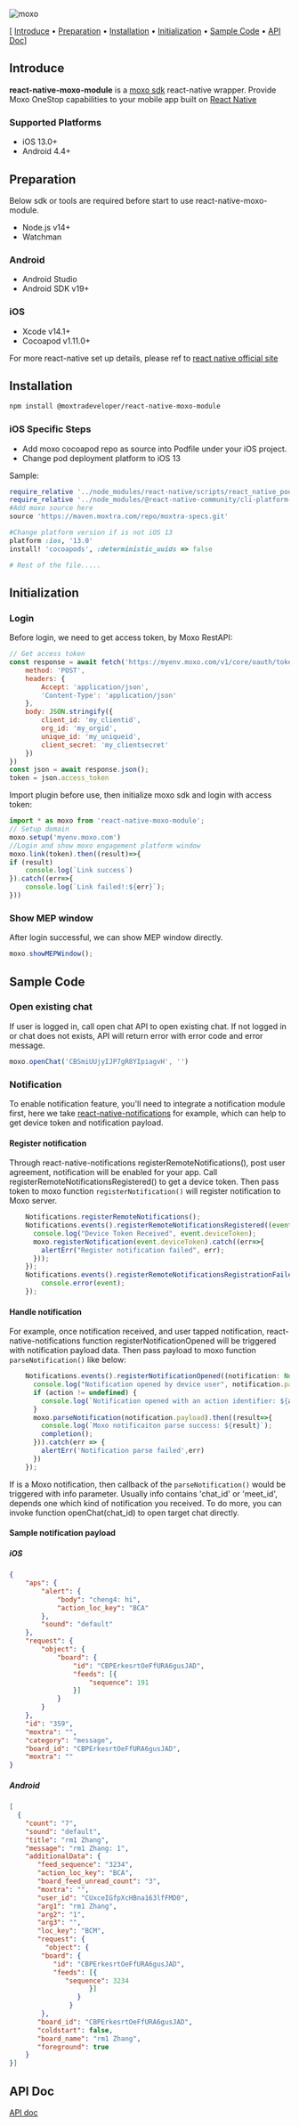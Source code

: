 ![moxo](https://assets-global.website-files.com/612ecbcc615e87b0b9b38524/62037243f5ede375a8705a34_Moxo-Website-Button.svg)

[ [Introduce](#introduce) &bull; [Preparation](#preparation) &bull; [Installation](#installation) &bull; [Initialization](#initialization) &bull; [Sample Code](#sample-code) &bull; [API Doc](#api-doc)]

## Introduce

**react-native-moxo-module** is a [moxo sdk](https://www.moxo.com/platform/sdks) react-native wrapper. Provide Moxo OneStop capabilities to your mobile app built on [React Native](https://reactnative.dev/)

### Supported Platforms

* iOS 13.0+
* Android 4.4+

## Preparation

Below sdk or tools are required before start to use react-native-moxo-module.

* Node.js v14+
* Watchman

### Android

* Android Studio
* Android SDK v19+

### iOS

* Xcode v14.1+
* Cocoapod v1.11.0+

For more react-native set up details, please ref to [react native official site](https://reactnative.dev/docs/environment-setup)

## Installation

```sh
npm install @moxtradeveloper/react-native-moxo-module
```

### iOS Specific Steps

* Add moxo cocoapod repo as source into Podfile under your iOS project.
* Change pod deployment platform to iOS 13

Sample:

```ruby
require_relative '../node_modules/react-native/scripts/react_native_pods'
require_relative '../node_modules/@react-native-community/cli-platform-ios/native_modules'
#Add moxo source here
source 'https://maven.moxtra.com/repo/moxtra-specs.git'

#Change platform version if is not iOS 13
platform :ios, '13.0'
install! 'cocoapods', :deterministic_uuids => false

# Rest of the file.....
```

## Initialization

### Login

Before login, we need to get access token, by Moxo RestAPI:

```js
// Get access token
const response = await fetch('https://myenv.moxo.com/v1/core/oauth/token', {
    method: 'POST',
    headers: {
        Accept: 'application/json',
        'Content-Type': 'application/json'
    },
    body: JSON.stringify({
        client_id: 'my_clientid',
        org_id: 'my_orgid',
        unique_id: 'my_uniqueid',
        client_secret: 'my_clientsecret'
    })
})
const json = await response.json();
token = json.access_token
```

Import plugin before use, then initialize moxo sdk and login with access token:

```js
import * as moxo from 'react-native-moxo-module';
// Setup domain
moxo.setup('myenv.moxo.com')
//Login and show moxo engagement platform window
moxo.link(token).then((result)=>{
if (result)
    console.log(`Link success`)
}).catch((err=>{
    console.log(`Link failed!:${err}`);
}))
```

### Show MEP window

After login successful, we can show MEP window directly.

```js
moxo.showMEPWindow();
```

## Sample Code

### Open existing chat

If user is logged in, call open chat API to open existing chat. If not logged in or chat does not exists, API will return error with error code and error message.

```js
moxo.openChat('CBSmiUUjyIJP7gR8YIpiagvH', '')
```

### Notification

To enable notification feature, you'll need to integrate a notification module first, here we take [react-native-notifications](https://www.npmjs.com/package/react-native-notifications) for example, which can help to get device token and notification payload.

#### Register notification

Through react-native-notifications registerRemoteNotifications(), post user agreement, notification will be enabled for your app.
Call registerRemoteNotificationsRegistered() to get a device token.
Then pass token to moxo function ``registerNotification()`` will register notification to Moxo server.

```js
    Notifications.registerRemoteNotifications();
    Notifications.events().registerRemoteNotificationsRegistered((event: Registered) => {
      console.log("Device Token Received", event.deviceToken);
      moxo.registerNotification(event.deviceToken).catch((err=>{
        alertErr("Register notification failed", err);
      }));
    });
    Notifications.events().registerRemoteNotificationsRegistrationFailed((event: RegistrationError) => {
        console.error(event);
    });
```

#### Handle notification

For example, once notification received, and user tapped notification, react-native-notifications function registerNotificationOpened will be triggered with notification payload data. Then pass payload to moxo function ``parseNotification()`` like below:

```js
    Notifications.events().registerNotificationOpened((notification: Notification, completion: () => void, action?: NotificationActionResponse) => {
      console.log("Notification opened by device user", notification.payload);
      if (action != undefined) {
        console.log(`Notification opened with an action identifier: ${action.identifier} and response text: ${action.text}`);
      }
      moxo.parseNotification(notification.payload).then((result=>{
        console.log(`Moxo notificaiton parse success: ${result}`);
        completion();
      })).catch(err => {
        alertErr('Notification parse failed',err)
      })
    });
```

If is a Moxo notification, then callback of the ``parseNotification()`` would be triggered with info parameter. Usually info contains 'chat_id' or 'meet_id', depends one which kind of notification you received.
To do more, you can invoke function openChat(chat_id) to open target chat directly.

#### Sample notification payload

##### iOS

```json
{
    "aps": {
        "alert": {
            "body": "cheng4: hi",
            "action_loc_key": "BCA"
        },
        "sound": "default"
    },
    "request": {
        "object": {
            "board": {
                "id": "CBPErkesrtOeFfURA6gusJAD",
                "feeds": [{
                    "sequence": 191
                }]
            }
        }
    },
    "id": "359",
    "moxtra": "",
    "category": "message",
    "board_id": "CBPErkesrtOeFfURA6gusJAD",
    "moxtra": ""
}
```

##### Android

```json
[
  {
    "count": "7",
    "sound": "default",
    "title": "rm1 Zhang",
    "message": "rm1 Zhang: 1",
    "additionalData": {
       "feed_sequence": "3234",
       "action_loc_key": "BCA",
       "board_feed_unread_count": "3",
       "moxtra": "",
       "user_id": "CUxceIGfpXcHBna163lfFMD0",
       "arg1": "rm1 Zhang",
       "arg2": "1",
       "arg3": "",
       "loc_key": "BCM",
       "request": {
         "object": {
        "board": {
           "id": "CBPErkesrtOeFfURA6gusJAD",
           "feeds": [{
              "sequence": 3234
                    }]
                 }
               }
        },
       "board_id": "CBPErkesrtOeFfURA6gusJAD",
       "coldstart": false,
       "board_name": "rm1 Zhang",
       "foreground": true
    }
}]
```

## API Doc

[API doc](https://htmlpreview.github.io/?https://github.com/Moxtra/react-native-moxo-module/blob/main/docs/index.html)
